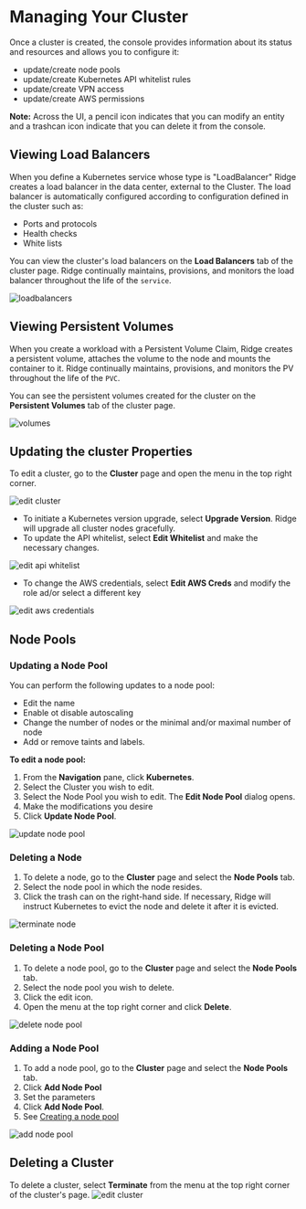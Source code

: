 # Managing Your Cluster
Once a cluster is created, the console provides information about its status and resources and allows you to configure it:
 - update/create node pools
 - update/create Kubernetes API whitelist rules
 - update/create VPN access
 - update/create AWS permissions

**Note:** Across the UI, a pencil icon indicates that you can modify an entity and a trashcan  icon indicate that you can delete it from the console.

## Viewing Load Balancers
When you define a Kubernetes service whose type is "LoadBalancer" Ridge creates a load balancer in the data center, external to the Cluster.
The load balancer is automatically configured according to configuration defined in the cluster such as:
 - Ports and protocols
 - Health checks
 - White lists

You can view the cluster's load balancers on the **Load Balancers** tab of the cluster page.
Ridge continually maintains, provisions, and monitors the load balancer throughout the life of the `service`.

![loadbalancers](manage-cluster-1.png)

## Viewing Persistent Volumes
When you create a workload with a Persistent Volume Claim, Ridge creates a persistent volume, attaches the volume to the node and mounts the container to it.
Ridge continually maintains, provisions, and monitors the PV throughout the life of the `PVC`.

You can see the persistent volumes created for the cluster on the **Persistent Volumes** tab of the cluster page.

![volumes](manage-cluster-2.png)

## Updating the cluster Properties

To edit a cluster, go to the **Cluster** page and open the menu in the top right corner.

![edit cluster](manage-cluster-3.png)

- To initiate a Kubernetes version upgrade, select **Upgrade Version**.
  Ridge will upgrade all cluster nodes gracefully.
- To update the API whitelist, select **Edit Whitelist** and make the necessary changes.

![edit api whitelist](manage-cluster-4.png)
- To change the AWS credentials, select **Edit AWS Creds** and modify the role ad/or select a different key

![edit aws credentials](manage-cluster-5.png)

## Node Pools
### Updating a Node Pool
You can perform the following updates to a node pool:
- Edit the name
- Enable ot disable autoscaling
- Change the number of nodes or the minimal and/or maximal number of node
- Add or remove taints and labels.

**To edit a node pool:**
1. From the **Navigation** pane, click **Kubernetes**.
2. Select the Cluster you wish to edit.
3. Select the Node Pool you wish to edit.
   The **Edit Node Pool** dialog opens.
4. Make the modifications you desire
5. Click **Update Node Pool**.

![update node pool](manage-cluster-6.png)

### Deleting a Node
1. To delete a node, go to the **Cluster** page and select the **Node Pools** tab.
2. Select the node pool in which the node resides.
3. Click the trash can on the right-hand side.
   If necessary, Ridge will instruct Kubernetes to evict the node and delete it after it is evicted.

![terminate node](manage-cluster-7.png)

### Deleting a Node Pool
1. To delete a node pool, go to the **Cluster** page and select the **Node Pools** tab.
2. Select the node pool you wish to delete.
3. Click the edit icon.
4. Open the menu at the top right corner and click **Delete**.

![delete node pool](manage-cluster-8.png)

### Adding a Node Pool
1. To add a node pool, go to the **Cluster** page and select the **Node Pools** tab.
2. Click **Add Node Pool**
3. Set the parameters
4. Click **Add Node Pool**.
5. See [Creating a node pool](###Creating-a-Node-Pool)

![add node pool](manage-cluster-9.png)


## Deleting a Cluster
To delete a cluster, select **Terminate** from the menu at the top right corner of the cluster's page.
![edit cluster](manage-cluster-10.png)
